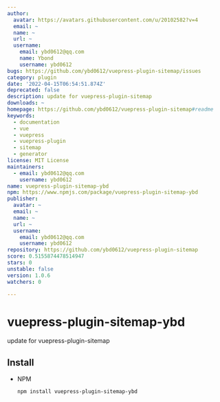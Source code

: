 ```yaml
---
author:
  avatar: https://avatars.githubusercontent.com/u/20102582?v=4
  email: ~
  name: ~
  url: ~
  username:
    email: ybd0612@qq.com
    name: Ybond
    username: ybd0612
bugs: https://github.com/ybd0612/vuepress-plugin-sitemap/issues
category: plugin
date: '2022-04-15T06:54:51.874Z'
deprecated: false
description: update for vuepress-plugin-sitemap
downloads: ~
homepage: https://github.com/ybd0612/vuepress-plugin-sitemap#readme
keywords:
  - documentation
  - vue
  - vuepress
  - vuepress-plugin
  - sitemap
  - generator
license: MIT License
maintainers:
  - email: ybd0612@qq.com
    username: ybd0612
name: vuepress-plugin-sitemap-ybd
npm: https://www.npmjs.com/package/vuepress-plugin-sitemap-ybd
publisher:
  avatar: ~
  email: ~
  name: ~
  url: ~
  username:
    email: ybd0612@qq.com
    username: ybd0612
repository: https://github.com/ybd0612/vuepress-plugin-sitemap
score: 0.5155874478514947
stars: 0
unstable: false
version: 1.0.6
watchers: 0

---
```


# vuepress-plugin-sitemap-ybd

update for vuepress-plugin-sitemap

## Install

* NPM

  ```sh
  npm install vuepress-plugin-sitemap-ybd
  ```

